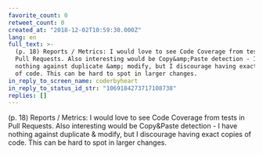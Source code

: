```yaml
---
favorite_count: 0
retweet_count: 0
created_at: "2018-12-02T10:59:30.000Z"
lang: en
full_text: >-
  (p. 18) Reports / Metrics: I would love to see Code Coverage from tests in
  Pull Requests. Also interesting would be Copy&amp;Paste detection - I have
  nothing against duplicate &amp; modify, but I discourage having exact copies
  of code. This can be hard to spot in larger changes.
in_reply_to_screen_name: coderbyheart
in_reply_to_status_id_str: "1069184273717108738"
replies: []
---
```


(p. 18) Reports / Metrics: I would love to see Code Coverage from tests in Pull
Requests. Also interesting would be Copy&amp;Paste detection - I have nothing
against duplicate &amp; modify, but I discourage having exact copies of code.
This can be hard to spot in larger changes.
